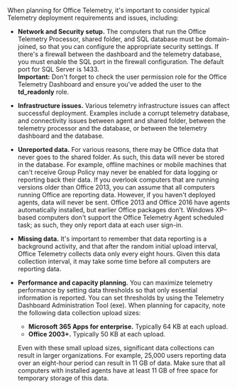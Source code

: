 When planning for Office Telemetry, it's important to consider typical Telemetry deployment requirements and issues, including:

 *  **Network and Security setup.** The computers that run the Office Telemetry Processor, shared folder, and SQL database must be domain-joined, so that you can configure the appropriate security settings. If there's a firewall between the dashboard and the telemetry database, you must enable the SQL port in the firewall configuration. The default port for SQL Server is 1433.<br>**Important:** Don't forget to check the user permission role for the Office Telemetry Dashboard and ensure you've added the user to the **td\_readonly** role.
 *  **Infrastructure issues.** Various telemetry infrastructure issues can affect successful deployment. Examples include a corrupt telemetry database, and connectivity issues between agent and shared folder, between the telemetry processor and the database, or between the telemetry dashboard and the database.
 *  **Unreported data.** For various reasons, there may be Office data that never goes to the shared folder. As such, this data will never be stored in the database. For example, offline machines or mobile machines that can't receive Group Policy may never be enabled for data logging or reporting back their data. ‎If you overlook computers that are running versions older than Office 2013, you can assume that all computers running Office are reporting data. However, if you haven't deployed agents, data will never be sent. Office 2013 and Office 2016 have agents automatically installed, but earlier Office packages don't. Windows XP–based computers don't support the Office Telemetry Agent scheduled task; as such, they only report data at each user sign-in.
 *  **Missing data.** It's important to remember that data reporting is a background activity, and that after the random initial upload interval, Office Telemetry collects data only every eight hours. Given this data collection interval, it may take some time before all computers are reporting data.
 *  **Performance and capacity planning.** You can maximize telemetry performance by setting data thresholds so that only essential information is reported. You can set thresholds by using the Telemetry Dashboard Administration Tool (exe). When planning for capacity, note the following data collection upload sizes:
    
     *  **Microsoft 365 Apps for enterprise.** Typically 64 KB at each upload.
     *  **Office 2003+.** Typically 50 KB at each upload.
    
    Even with these small upload sizes, significant data collections can result in larger organizations. For example, 25,000 users reporting data over an eight-hour period can result in 11 GB of data. Make sure that all computers with installed agents have at least 11 GB of free space for temporary storage of this data.
